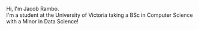 Hi, I'm Jacob Rambo.  
I'm a student at the University of Victoria taking a BSc in Computer Science with a Minor in Data Science!
